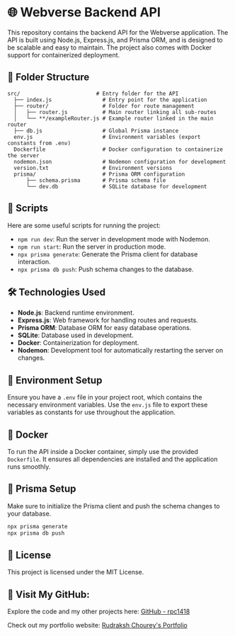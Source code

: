 # 🌐 Webverse Backend API

This repository contains the backend API for the Webverse application. The API is built using Node.js, Express.js, and Prisma ORM, and is designed to be scalable and easy to maintain. The project also comes with Docker support for containerized deployment.

## 📂 Folder Structure
  ```
  src/                        # Entry folder for the API
    ├── index.js                # Entry point for the application
    ├── router/                 # Folder for route management
    │   ├── router.js           # Main router linking all sub-routes
    │   └── **/exampleRouter.js # Example router linked in the main router
    ├── db.js                   # Global Prisma instance
    env.js                      # Environment variables (export constants from .env)
    Dockerfile                  # Docker configuration to containerize the server
    nodemon.json                # Nodemon configuration for development
    version.txt                 # Environment versions
    prisma/                     # Prisma ORM configuration
        ├── schema.prisma       # Prisma schema file
        └── dev.db              # SQLite database for development
```

## 🚀 Scripts

Here are some useful scripts for running the project:

- `npm run dev`: Run the server in development mode with Nodemon.
- `npm run start`: Run the server in production mode.
- `npx prisma generate`: Generate the Prisma client for database interaction.
- `npx prisma db push`: Push schema changes to the database.

## 🛠️ Technologies Used

- **Node.js**: Backend runtime environment.
- **Express.js**: Web framework for handling routes and requests.
- **Prisma ORM**: Database ORM for easy database operations.
- **SQLite**: Database used in development.
- **Docker**: Containerization for deployment.
- **Nodemon**: Development tool for automatically restarting the server on changes.

## 📄 Environment Setup

Ensure you have a `.env` file in your project root, which contains the necessary environment variables. Use the `env.js` file to export these variables as constants for use throughout the application.

## 🐳 Docker

To run the API inside a Docker container, simply use the provided `Dockerfile`. It ensures all dependencies are installed and the application runs smoothly.


## 🔧 Prisma Setup

Make sure to initialize the Prisma client and push the schema changes to your database.

```bash
npx prisma generate
npx prisma db push
```


## 📜 License

This project is licensed under the MIT License.


## 🔗 Visit My GitHub:

Explore the code and my other projects here: [GitHub - rpc1418](https://github.com/rpc1418)

Check out my portfolio website: [Rudraksh Chourey's Portfolio](https://rpc1418.github.io/portfolio/)

